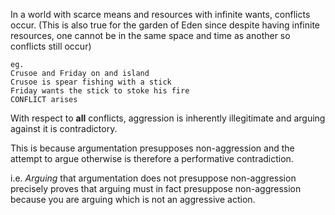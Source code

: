 In a world with scarce means and resources with infinite wants, conflicts occur. 
(This is also true for the garden of Eden since despite having infinite resources, one cannot be in the same space and time as another so conflicts still occur)
```
eg.
Crusoe and Friday on and island
Crusoe is spear fishing with a stick
Friday wants the stick to stoke his fire
CONFLICT arises
```

With respect to **all** conflicts, aggression is inherently illegitimate and arguing against it is contradictory.

This is because argumentation presupposes non-aggression and the attempt to argue otherwise is therefore a performative contradiction. 

i.e. _Arguing_ that argumentation does not presuppose non-aggression precisely proves that arguing must in fact presuppose non-aggression because you are arguing which is not an aggressive action.
